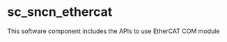sc_sncn_ethercat
================

This software component includes the APIs to use EtherCAT COM module

